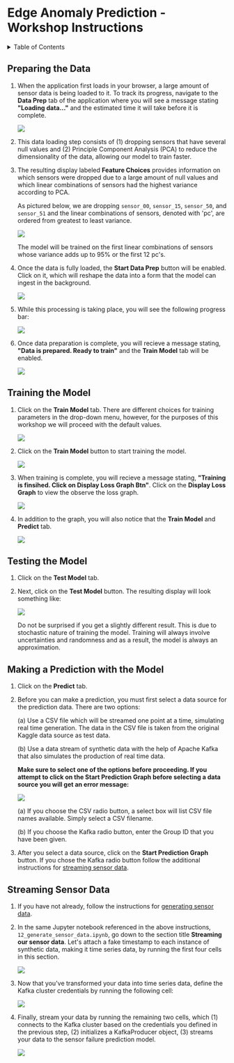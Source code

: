 # Edge Anomaly Prediction - Workshop Instructions
<details>
<summary>Table of Contents</summary>
<p>

* [Preparing the Data](#preparing-the-data)
* [Training the Model](#training-the-model)
* [Testing the Model](#testing-the-model)
* [Making a Prediction with the Model](#making-a-prediction-with-the-model)
* [Streaming Sensor Data](#streaming-sensor-data)

</p>
</details>

## Preparing the Data

1. When the application first loads in your browser, a large amount of sensor data is being loaded to it. To track its progress, navigate to the **Data Prep** tab of the application where you will see a message stating **"Loading data..."** and the estimated time it will take before it is complete. 

    ![](/workshop/images/landing_page.png)

2. This data loading step consists of (1) dropping sensors that have several null values and (2) Principle Component Analysis (PCA) to reduce the dimensionality of the data, allowing our model to train faster. 

3. The resulting display labeled **Feature Choices** provides information on which sensors were dropped due to a large amount of null values and which linear combinations of sensors had the highest variance according to PCA. 

    As pictured below, we are dropping `sensor_00`, `sensor_15`, `sensor_50`, and `sensor_51` and the linear combinations of sensors, denoted with 'pc', are ordered from greatest to least variance.

    ![](/workshop/images/feature_choices.png)

    The model will be trained on the first linear combinations of sensors whose variance adds up to 95% or the first 12 pc's.

4. Once the data is fully loaded, the **Start Data Prep** button  will be enabled. Click on it, which will reshape the data into a form that the model can ingest in the background.

    ![](/workshop/images/start_data_prep.png)

6. While this processing is taking place, you will see the following progress bar:

    ![](/workshop/images/data_prep_action.png)

7. Once data preparation is complete, you will recieve a message stating, **"Data is prepared. Ready to train"** and the **Train Model** tab will be enabled. 

    ![](/workshop/images/data_is_prepared.png)

## Training the Model

1. Click on the **Train Model** tab. There are different choices for training parameters in the drop-down menu, however, for the purposes of this workshop we will proceed with the default values. 

    ![](/workshop/images/train_model.png)

2. Click on the **Train Model** button to start training the model.

    ![](/workshop/images/train_model_btn.png)

3. When training is complete, you will recieve a message stating, **"Training is finsihed. Click on Display Loss Graph Btn"**. Click on the **Display Loss Graph** to view the observe the loss graph.

    ![](/workshop/images/training_is_finished.png)

4. In addition to the graph, you will also notice that the **Train Model** and **Predict** tab.

    ![](/workshop/images/loss_graph.png)

## Testing the Model

1. Click on the **Test Model** tab.

2. Next, click on the **Test Model** button. The resulting display will look something like: 

    ![](/workshop/images/model_testing.png)

    Do not be surprised if you get a slightly different result. This is due to stochastic nature of training the model. Training will always involve uncertainties and randomness and as a result, the model is always an approximation.


## Making a Prediction with the Model

1. Click on the **Predict** tab.

2. Before you can make a prediction, you must first select a data source for the prediction data. There are two options: 

    (a) Use a CSV file which will be streamed one point at a time, simulating real time generation.  The data in the CSV file is taken from the original Kaggle data source as test data. 

    (b) Use a data stream of synthetic data with the help of Apache Kafka that also simulates the production of real time data. 

    **Make sure to select one of the options before proceeding. If you attempt to click on the Start Prediction Graph before selecting a data source you will get an error message:**

    ![](/workshop/images/model_prediction.png)

    (a) If you choose the CSV radio button, a select box will list CSV file names available. Simply select a CSV filename.  

    (b) If you choose the Kafka radio button, enter the Group ID that you have been given. 

3. After you select a data source, click on the **Start Prediction Graph** button. If you chose the Kafka radio button follow the additional instructions for [streaming sensor data](#streaming-sensor-data). 

## Streaming Sensor Data

1. If you have not already, follow the instructions for [generating sensor data](https://github.com/Enterprise-Neurosystem/edge-synthetic-data-generator/blob/main/workshop/instructions.md).

2. In the same Jupyter notebook referenced in the above instructions, `12_generate_sensor_data.ipynb`, go down to the section title **Streaming our sensor data**. Let's attach a fake timestamp to each instance of synthetic data, making it time series data, by running the first four cells in this section. 

    ![](/workshop/images/streaming_sensor_data.png)

2. Now that you've transformed your data into time series data, define the Kafka cluster credentials by running the following cell:
  
    ![](/workshop/images/kafka_connect.png)

3. Finally, stream your data by running the remaining two cells, which (1) connects to the Kafka cluster based on the credentials you defined in the previous step, (2) initializes a KafkaProducer object, (3) streams your data to the sensor failure prediction model. 

    ![](/workshop/images/produce_data.png)






